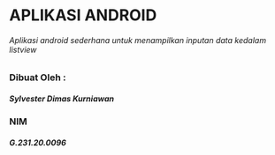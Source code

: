 # APLIKASI ANDROID
###### Aplikasi android sederhana untuk menampilkan inputan data kedalam listview

### Dibuat Oleh :
##### Sylvester Dimas Kurniawan
### NIM
##### G.231.20.0096